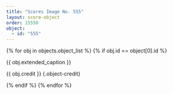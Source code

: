 ```yaml
---
title: "Scores Image No. 555"
layout: score-object
order: 15550
object:
  - id: "555"
---
```


{% for obj in objects.object_list %}
{% if obj.id == object[0].id %}

{{ obj.extended_caption }}

{{ obj.credit }} {.object-credit}

{% endif %}
{% endfor %}
